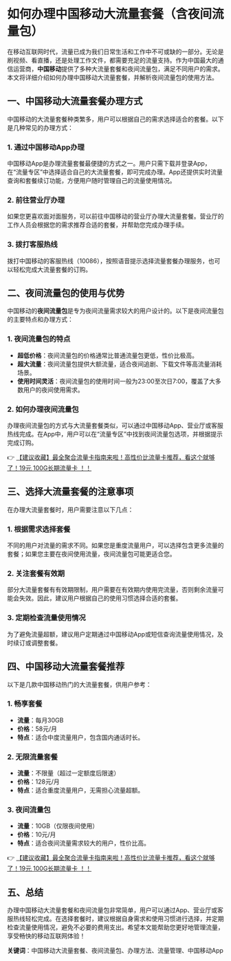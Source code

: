 # 如何办理中国移动大流量套餐（含夜间流量包）

在移动互联网时代，流量已成为我们日常生活和工作中不可或缺的一部分。无论是刷视频、看直播，还是处理工作文件，都需要充足的流量支持。作为中国最大的通信运营商，**中国移动**提供了多种大流量套餐和夜间流量包，满足不同用户的需求。本文将详细介绍如何办理中国移动大流量套餐，并解析夜间流量包的使用方法。

## 一、中国移动大流量套餐办理方式

中国移动的大流量套餐种类繁多，用户可以根据自己的需求选择适合的套餐。以下是几种常见的办理方式：

### 1. 通过中国移动App办理
中国移动App是办理流量套餐最便捷的方式之一。用户只需下载并登录App，在“流量专区”中选择适合自己的大流量套餐，即可完成办理。App还提供实时流量查询和套餐续订功能，方便用户随时管理自己的流量使用情况。

### 2. 前往营业厅办理
如果您更喜欢面对面服务，可以前往中国移动的营业厅办理大流量套餐。营业厅的工作人员会根据您的需求推荐合适的套餐，并帮助您完成办理手续。

### 3. 拨打客服热线
拨打中国移动的客服热线（10086），按照语音提示选择流量套餐办理服务，也可以轻松完成大流量套餐的订购。

## 二、夜间流量包的使用与优势

中国移动的**夜间流量包**是专为夜间流量需求较大的用户设计的。以下是夜间流量包的主要特点和办理方式：

### 1. 夜间流量包的特点
- **超低价格**：夜间流量包的价格通常比普通流量包更低，性价比极高。
- **超大流量**：夜间流量包提供大额流量，适合夜间追剧、下载文件等高流量消耗场景。
- **使用时间灵活**：夜间流量包的使用时间一般为23:00至次日7:00，覆盖了大多数用户的夜间使用需求。

### 2. 如何办理夜间流量包
办理夜间流量包的方式与大流量套餐类似，可以通过中国移动App、营业厅或客服热线完成。在App中，用户可以在“流量专区”中找到夜间流量包选项，并根据提示完成订购。

👉 [【建议收藏】最全聚合流量卡指南来啦！高性价比流量卡推荐，看这个就够了！19元 100G长期流量卡 ！！](https://bit.ly/Liuliangka)

## 三、选择大流量套餐的注意事项

在办理大流量套餐时，用户需要注意以下几点：

### 1. 根据需求选择套餐
不同的用户对流量的需求不同。如果您是重度流量用户，可以选择包含更多流量的套餐；如果您主要在夜间使用流量，夜间流量包可能更适合您。

### 2. 关注套餐有效期
部分大流量套餐有有效期限制，用户需要在有效期内使用完流量，否则剩余流量可能会失效。因此，建议用户根据自己的使用习惯选择合适的套餐。

### 3. 定期检查流量使用情况
为了避免流量超额，建议用户定期通过中国移动App或短信查询流量使用情况，及时续订或调整套餐。

## 四、中国移动大流量套餐推荐

以下是几款中国移动热门的大流量套餐，供用户参考：

### 1. 畅享套餐
- **流量**：每月30GB
- **价格**：58元/月
- **特点**：适合中度流量用户，包含国内通话时长。

### 2. 无限流量套餐
- **流量**：不限量（超过一定额度后限速）
- **价格**：128元/月
- **特点**：适合重度流量用户，无需担心流量超额。

### 3. 夜间流量包
- **流量**：10GB（仅限夜间使用）
- **价格**：10元/月
- **特点**：适合夜间流量需求较大的用户，性价比高。

👉 [【建议收藏】最全聚合流量卡指南来啦！高性价比流量卡推荐，看这个就够了！19元 100G长期流量卡 ！！](https://bit.ly/Liuliangka)

## 五、总结

办理中国移动大流量套餐和夜间流量包非常简单，用户可以通过App、营业厅或客服热线轻松完成。在选择套餐时，建议根据自身需求和使用习惯进行选择，并定期检查流量使用情况，避免不必要的费用支出。希望本文能帮助您更好地管理流量，享受畅快的移动互联网体验！

**关键词**：中国移动大流量套餐、夜间流量包、办理方法、流量管理、中国移动App